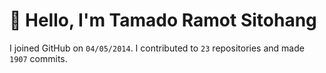 # :wave: Hello, I'm Tamado Ramot Sitohang

I joined GitHub on `04/05/2014`. I contributed to `23` repositories and made `1907` commits.
